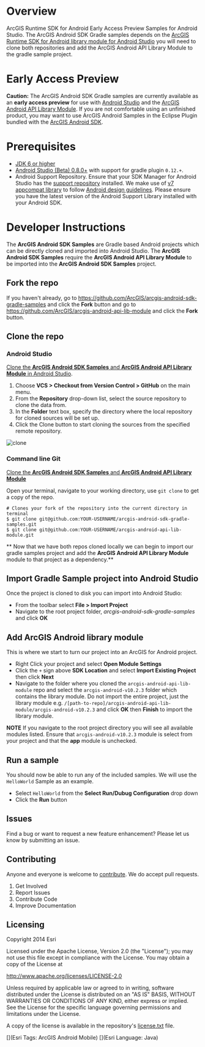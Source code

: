 # Overview
ArcGIS Runtime SDK for Android Early Access Preview Samples for Android Studio.  The ArcGIS Android SDK Gradle samples depends on the [ArcGIS Runtime SDK for Android library module for Android Studio](https://github.com/ArcGIS/arcgis-android-api-lib-module) you will need to clone both repositories and add the ArcGIS Android API Library Module to the gradle sample project.  

# Early Access Preview
**Caution:** The ArcGIS Android SDK Gradle samples are currently available as an **early access preview** for use with [Android Studio](http://developer.android.com/sdk/installing/studio.html) and the [ArcGIS Android API Library Module](https://github.com/ArcGIS/arcgis-android-api-lib-module).  If you are not comfortable using an unfinished product, you may want to use ArcGIS Android Samples in the Eclipse Plugin bundled with the [ArcGIS Android SDK](https://developers.arcgis.com/android/).

# Prerequisites
- [JDK 6 or higher](http://www.oracle.com/technetwork/java/javase/downloads/index.html)
- [Android Studio (Beta) 0.8.0+](https://developer.android.com/sdk/installing/studio.html) with support for gradle plugin ```0.12.+```.  
- Android Support Repository.  Ensure that your SDK Manager for Android Studio has the [support repository](https://developer.android.com/tools/support-library/setup.html) installed.  We make use of [v7 appcompat library](http://developer.android.com/tools/support-library/features.html#v7-appcompat) to follow [Android design guidelines](http://developer.android.com/design/index.html). Please ensure you have the latest version of the Android Support Library installed with your Android SDK.

# Developer Instructions
The **ArcGIS Android SDK Samples** are Gradle based Android projects which can be directly cloned and imported into Android Studio.  The **ArcGIS Android SDK Samples** require the **ArcGIS Android API Library Module** to be imported into the **ArcGIS Android SDK Samples** project.

## Fork the repo
If you haven't already, go to https://github.com/ArcGIS/arcgis-android-sdk-gradle-samples and click the **Fork** button and go to https://github.com/ArcGIS/arcgis-android-api-lib-module and click the **Fork** button.

## Clone the repo

### Android Studio
[Clone the **ArcGIS Android SDK Samples** and **ArcGIS Android API Library Module** in Android Studio](http://www.jetbrains.com/idea/webhelp/cloning-a-repository-from-github.html).

1. Choose **VCS > Checkout from Version Control > GitHub** on the main menu.
2. From the **Repository** drop-down list, select the source repository to clone the data from.
3. In the **Folder** text box, specify the directory where the local repository for cloned sources will be set up.
4. Click the Clone button to start cloning the sources from the specified remote repository.

![clone](https://raw.githubusercontent.com/ArcGIS/arcgis-android-sdk-gradle-samples/master/as-clone.png?token=1308001__eyJzY29wZSI6IlJhd0Jsb2I6QXJjR0lTL2FyY2dpcy1hbmRyb2lkLXNkay1ncmFkbGUtc2FtcGxlcy9tYXN0ZXIvYXMtY2xvbmUucG5nIiwiZXhwaXJlcyI6MTQwNjgyODg0Mn0%3D--b2f411308db6670205e01e7a8a53ead2a6da857e)

### Command line Git
[Clone the **ArcGIS Android SDK Samples** and **ArcGIS Android API Library Module**](https://help.github.com/articles/fork-a-repo#step-2-clone-your-fork)

Open your terminal, navigate to your working directory, use ```git clone``` to get a copy of the repo.

```
# Clones your fork of the repository into the current directory in terminal
$ git clone git@github.com:YOUR-USERNAME/arcgis-android-sdk-gradle-samples.git
$ git clone git@github.com:YOUR-USERNAME/arcgis-android-api-lib-module.git
```

** Now that we have both repos cloned locally we can begin to import our gradle samples project and add the **ArcGIS Android API Library Module** module to that project as a dependency.**

## Import Gradle Sample project into Android Studio
Once the project is cloned to disk you can import into Android Studio:

* From the toolbar select **File > Import Project**
* Navigate to the root project folder, *arcgis-android-sdk-gradle-samples* and click **OK**

## Add ArcGIS Android library module
This is where we start to turn our project into an ArcGIS for Android project.

* Right Click your project and select **Open Module Settings**
* Click the ```+``` sign above **SDK Location** and select **Import Existing Project** then click **Next**
* Navigate to the folder where you cloned the ```arcgis-android-api-lib-module``` repo and select the ```arcgis-android-v10.2.3``` folder which contains the library module.  Do not import the entire project, just the library module e.g. ```/[path-to-repo]/arcgis-android-api-lib-module/arcgis-android-v10.2.3``` and click **OK** then **Finish** to import the library module.

**NOTE** If you navigate to the root project directory you will see all available modules listed.  Ensure that ```arcgis-android-v10.2.3``` module is select from your project and that the **app** module is unchecked.

## Run a sample
You should now be able to run any of the included samples.  We will use the ```HelloWorld``` Sample as an example.  

* Select ```HelloWorld``` from the **Select Run/Dubug Configuration** drop down
* Click the **Run** button

## Issues
Find a bug or want to request a new feature enhancement?  Please let us know by submitting an issue.

## Contributing
Anyone and everyone is welcome to [contribute](https://github.com/Esri/maps-app-android/blob/master/CONTRIBUTING.md). We do accept pull requests.

1. Get Involved
2. Report Issues
3. Contribute Code
4. Improve Documentation

## Licensing
Copyright 2014 Esri

Licensed under the Apache License, Version 2.0 (the "License"); you may not use this file except in compliance with the License. You may obtain a copy of the License at

http://www.apache.org/licenses/LICENSE-2.0

Unless required by applicable law or agreed to in writing, software distributed under the License is distributed on an "AS IS" BASIS, WITHOUT WARRANTIES OR CONDITIONS OF ANY KIND, either express or implied. See the License for the specific language governing permissions and limitations under the License.

A copy of the license is available in the repository's [license.txt](https://github.com/Esri/maps-app-android/blob/master/license.txt) file.

[](Esri Tags: ArcGIS Android Mobile)
[](Esri Language: Java)​